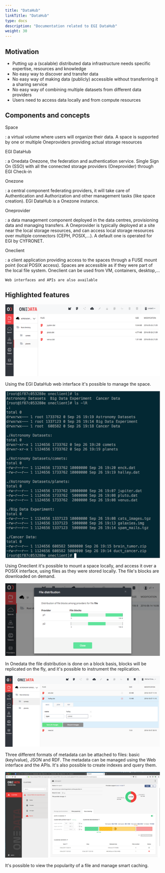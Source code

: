 ```yaml
---
title: "DataHub"
linkTitle: "DataHub"
type: docs
description: "Documentation related to EGI DataHub"
weight: 30
---
```


## Motivation

- Putting up a (scalable) distributed data infrastructure needs
  specific expertise, resources and knowledge
- No easy way to discover and transfer data
- No easy way of making data (publicly) accessible without
  transferring it a sharing service
- No easy way of combining multiple datasets from different data
  providers
- Users need to access data locally and from compute resources

## Components and concepts

Space

: a virtual volume where users will organize their data. A space is
supported by one or multiple Oneproviders providing actual storage
resources

EGI DataHub

: a Onedata Onezone, the federation and authentication service. Single
Sign On (SSO) with all the connected storage providers (Oneprovider)
through EGI Check-in

Onezone

: a central component federating providers, it will take care of
Authentication and Authorization and other management tasks (like
space creation). EGI DataHub is a Onezone instance.

Oneprovider

: a data management component deployed in the data centres,
provisioning data and managing transfers. A Oneprovider is typically
deployed at a site near the local storage resources, and can access
local storage resources over multiple connectors (CEPH, POSIX,\...).
A default one is operated for EGI by CYFRONET.

Oneclient

: a client application providing access to the spaces through a FUSE
mount point (local POSIX access). Spaces are accessible as if they
were part of the local file system. Oneclient can be used from VM,
containers, desktop,\...

    Web interfaces and APIs are also available

## Highlighted features

![Viewing a data space using the EGI DataHub web interface](datahub-space-web.png)

Using the EGI DataHub web interface it\'s possible to manage the space.

![Viewing a data space in a console locally mounted using Oneclient](datahub-space-oneclient.png)

Using Oneclient it\'s possible to mount a space locally, and access it
over a POSIX interface, using files as they were stored locally. The
file\'s blocks are downloaded on demand.

![Viewing file distribution over the Oneproviders](datahub-replica-management.png)

In Onedata the file distribution is done on a block basis, blocks will
be replicated on the fly, and it\'s possible to instrument the
replication.

![Management of metadata using the web interface](datahub-metadata-management.png)

Three different formats of metadata can be attached to files: basic
(key/value), JSON and RDF. The metadata can be managed using the Web
interface and the APIs. It\'s also possible to create indexes and query
them.

![Viewing file popularity for smart caching](datahub-file-popularity-smarch-caching.png)

It\'s possible to view the popularity of a file and manage smart
caching.
